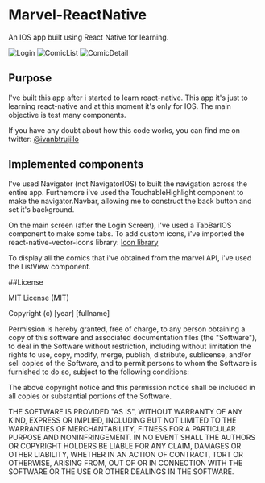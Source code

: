 # Marvel-ReactNative
An IOS app built using React Native for learning.

![Login](https://dl.dropboxusercontent.com/u/16022161/Captura%20de%20pantalla%202016-02-19%20a%20las%2014.11.00.png)
![ComicList](https://dl.dropboxusercontent.com/u/16022161/Captura%20de%20pantalla%202016-02-19%20a%20las%2014.11.08.png)
![ComicDetail](https://dl.dropboxusercontent.com/u/16022161/Captura%20de%20pantalla%202016-02-19%20a%20las%2014.11.22.png)

## Purpose
I've built this app after i started to learn react-native. This app it's just to learning react-native and at this moment it's only for IOS. The main objective is test many components.

If you have any doubt about how this code works, you can find me on twitter: [@ivanbtrujillo](https://twitter.com/ivanbtrujillo)

## Implemented components

I've used Navigator (not NavigatorIOS) to built the navigation across the entire app. 
Furthemore i've used the TouchableHighlight component to make the navigator.Navbar, allowing me to construct the back button and set it's background.

On the main screen (after the Login Screen), i've used a TabBarIOS component to make some tabs. To add custom icons, i've imported the react-native-vector-icons library: [Icon library](https://github.com/oblador/react-native-vector-icons)

To display all the comics that i've obtained from the marvel API, i've used the ListView component.

##License

MIT License (MIT)

Copyright (c) [year] [fullname]

Permission is hereby granted, free of charge, to any person obtaining a copy
of this software and associated documentation files (the "Software"), to deal
in the Software without restriction, including without limitation the rights
to use, copy, modify, merge, publish, distribute, sublicense, and/or sell
copies of the Software, and to permit persons to whom the Software is
furnished to do so, subject to the following conditions:

The above copyright notice and this permission notice shall be included in all
copies or substantial portions of the Software.

THE SOFTWARE IS PROVIDED "AS IS", WITHOUT WARRANTY OF ANY KIND, EXPRESS OR
IMPLIED, INCLUDING BUT NOT LIMITED TO THE WARRANTIES OF MERCHANTABILITY,
FITNESS FOR A PARTICULAR PURPOSE AND NONINFRINGEMENT. IN NO EVENT SHALL THE
AUTHORS OR COPYRIGHT HOLDERS BE LIABLE FOR ANY CLAIM, DAMAGES OR OTHER
LIABILITY, WHETHER IN AN ACTION OF CONTRACT, TORT OR OTHERWISE, ARISING FROM,
OUT OF OR IN CONNECTION WITH THE SOFTWARE OR THE USE OR OTHER DEALINGS IN THE
SOFTWARE.


